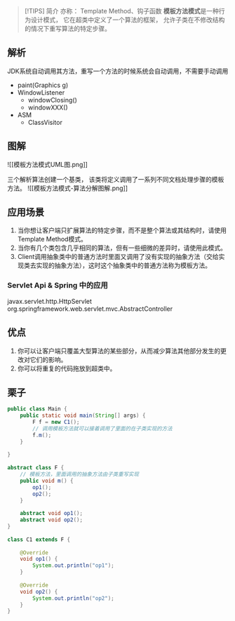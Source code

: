 > [!TIPS] 简介
> 亦称： Template Method、钩子函数
> **模板方法模式**是一种行为设计模式， 它在超类中定义了一个算法的框架， 允许子类在不修改结构的情况下重写算法的特定步骤。
## 解析
JDK系统自动调用其方法，重写一个方法的时候系统会自动调用，不需要手动调用
- paint(Graphics g)
- WindowListener
	* windowClosing()
	* windowXXX()
- ASM
	* ClassVisitor

## 图解
![[模板方法模式UML图.png]]

三个解析算法创建一个基类， 该类将定义调用了一系列不同文档处理步骤的模板方法。
![[模板方法模式-算法分解图解.png]]


## 应用场景
1. 当你想让客户端只扩展算法的特定步骤，而不是整个算法或其结构时，请使用Template Method模式。
2. 当你有几个类包含几乎相同的算法，但有一些细微的差异时，请使用此模式。
3. Client调用抽象类中的普通方法时里面又调用了没有实现的抽象方法（交给实现类去实现的抽象方法），这时这个抽象类中的普通方法称为模板方法。
### Servlet Api & Spring 中的应用
javax.servlet.http.HttpServlet org.springframework.web.servlet.mvc.AbstractController
## 优点
1. 你可以让客户端只覆盖大型算法的某些部分，从而减少算法其他部分发生的更改对它们的影响。
2. 你可以将重复的代码拖放到超类中。
## 栗子
```java
public class Main {  
    public static void main(String[] args) {  
        F f = new C1();
        // 调用模板方法就可以接着调用了里面的在子类实现的方法
        f.m();  
    }  
  
}  
  
abstract class F {
    // 模板方法，里面调用的抽象方法由子类重写实现
    public void m() {  
        op1();  
        op2();  
    }  
  
    abstract void op1();  
    abstract void op2();  
}  
  
class C1 extends F {  
  
    @Override  
    void op1() {  
        System.out.println("op1");  
    }  
  
    @Override  
    void op2() {  
        System.out.println("op2");  
    }  
}
```